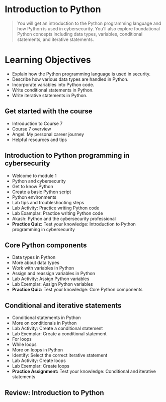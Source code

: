 # Introduction to Python
> You will get an introduction to the Python programming language and how Python is used in cybersecurity. You'll also explore foundational Python concepts including data types, variables, conditional statements, and iterative statements.
# Learning Objectives
- Explain how the Python programming language is used in security.
- Describe how various data types are handled in Python.
- Incorporate variables into Python code.
- Write conditional statements in Python.
- Write iterative statements in Python.
## Get started with the course
- Introduction to Course 7
- Course 7 overview
- Angel: My personal career journey
- Helpful resources and tips
## Introduction to Python programming in cybersecurity
- Welcome to module 1
- Python and cybersecurity
- Get to know Python
- Create a basic Python script
- Python environments
- Lab tips and troubleshooting steps
- Lab Activity: Practice writing Python code
- Lab Examplar: Practice writing Python code
- Akash: Python and the cybersecurity professional
- **Practice Quiz:** Test your knowledge: Introduction to Python programming in cybersecurity
## Core Python components
- Data types in Python
- More about data types
- Work with variables in Python
- Assign and reassign variables in Python
- Lab Activity: Assign Python variables
- Lab Exemplar: Assign Python variables
- **Practice Quiz:** Test your knowledge: Core Python components
## Conditional and iterative statements
- Conditional statements in Python
- More on conditionals in Python
- Lab Activity: Create a conditional statement
- Lab Exemplar: Create a conditional statement
- For loops
- While loops
- More on loops in Python
- Identify: Select the correct iterative statement
- Lab Activity: Create loops
- Lab Exemplar: Create loops
- **Practice Assignment:** Test your knowledge: Conditional and iterative statements
## Review: Introduction to Python
